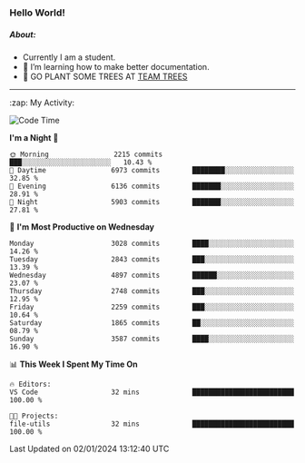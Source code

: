 ### Hello World!

##### About:
- Currently I am a student.
- 🌱 I’m learning how to make better documentation.
- 🌱 GO PLANT SOME TREES AT [TEAM TREES](https://teamtrees.org/)

---
  <summary>:zap: My Activity:</summary>
  
<!--START_SECTION:waka-->
![Code Time](http://img.shields.io/badge/Code%20Time-1%2C268%20hrs%2022%20mins-blue)

**I'm a Night 🦉** 

```text
🌞 Morning                2215 commits        ███░░░░░░░░░░░░░░░░░░░░░░   10.43 % 
🌆 Daytime                6973 commits        ████████░░░░░░░░░░░░░░░░░   32.85 % 
🌃 Evening                6136 commits        ███████░░░░░░░░░░░░░░░░░░   28.91 % 
🌙 Night                  5903 commits        ███████░░░░░░░░░░░░░░░░░░   27.81 % 
```
📅 **I'm Most Productive on Wednesday** 

```text
Monday                   3028 commits        ████░░░░░░░░░░░░░░░░░░░░░   14.26 % 
Tuesday                  2843 commits        ███░░░░░░░░░░░░░░░░░░░░░░   13.39 % 
Wednesday                4897 commits        ██████░░░░░░░░░░░░░░░░░░░   23.07 % 
Thursday                 2748 commits        ███░░░░░░░░░░░░░░░░░░░░░░   12.95 % 
Friday                   2259 commits        ███░░░░░░░░░░░░░░░░░░░░░░   10.64 % 
Saturday                 1865 commits        ██░░░░░░░░░░░░░░░░░░░░░░░   08.79 % 
Sunday                   3587 commits        ████░░░░░░░░░░░░░░░░░░░░░   16.90 % 
```


📊 **This Week I Spent My Time On** 

```text
🔥 Editors: 
VS Code                  32 mins             █████████████████████████   100.00 % 

🐱‍💻 Projects: 
file-utils               32 mins             █████████████████████████   100.00 % 
```


 Last Updated on 02/01/2024 13:12:40 UTC
<!--END_SECTION:waka-->

